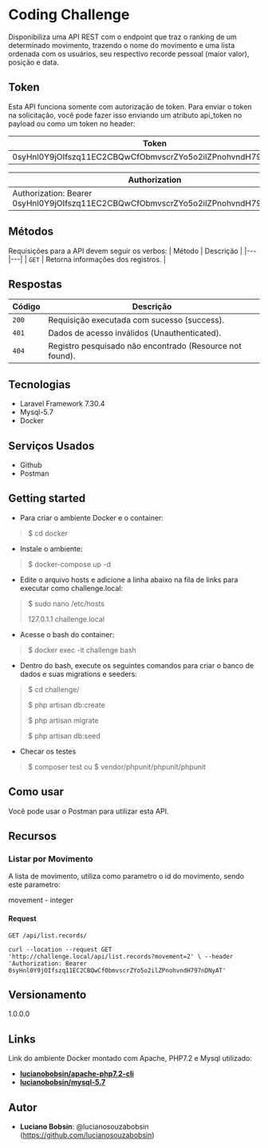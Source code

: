 # Coding Challenge

Disponibiliza uma API REST com o endpoint que traz o ranking de um determinado movimento, trazendo o nome do movimento e uma lista ordenada com os usuários, seu respectivo recorde pessoal (maior valor), posição e data.

## Token

Esta API funciona somente com autorização de token. Para enviar o token na solicitação, você pode fazer isso enviando um atributo api_token no payload ou como um token no header:

| Token |
|---|
| 0syHnl0Y9jOIfszq11EC2CBQwCfObmvscrZYo5o2ilZPnohvndH797nDNyAT |

| Authorization |
|---|
| Authorization: Bearer 0syHnl0Y9jOIfszq11EC2CBQwCfObmvscrZYo5o2ilZPnohvndH797nDNyAT |

## Métodos
Requisições para a API devem seguir os verbos:
| Método | Descrição |
|---|---|
| `GET` | Retorna informações dos registros. |

## Respostas

| Código | Descrição |
|---|---|
| `200` | Requisição executada com sucesso (success).|
| `401` | Dados de acesso inválidos (Unauthenticated).|
| `404` | Registro pesquisado não encontrado (Resource not found).|


## Tecnologias

* Laravel Framework 7.30.4
* Mysql-5.7
* Docker

## Serviços Usados

* Github
* Postman

## Getting started

* Para criar o ambiente Docker e o container:
>    $ cd docker
* Instale o ambiente:
>    $ docker-compose up -d
* Edite o arquivo hosts e adicione a linha abaixo na fila de links para executar como challenge.local:
>    $ sudo nano /etc/hosts
>
>    127.0.1.1       challenge.local
* Acesse o bash do container:
>    $ docker exec -it challenge bash
* Dentro do bash, execute os seguintes comandos para criar o banco de dados e suas migrations e seeders:
>
>    $ cd challenge/
>
>    $ php artisan db:create
>
>	 $ php artisan migrate
>
>	 $ php artisan db:seed
>
* Checar os testes
>    $ composer test
>    ou
>    $ vendor/phpunit/phpunit/phpunit

## Como usar

Você pode usar o Postman para utilizar esta API.


## Recursos

### Listar por Movimento

 A lista de movimento, utiliza como parametro o id do movimento, sendo este parametro:

 movement - integer

#### Request

`GET /api/list.records/`

    curl --location --request GET 'http://challenge.local/api/list.records?movement=2' \ --header 'Authorization: Bearer 0syHnl0Y9jOIfszq11EC2CBQwCfObmvscrZYo5o2ilZPnohvndH797nDNyAT'

## Versionamento

1.0.0.0

## Links

Link do ambiente Docker montado com Apache, PHP7.2 e Mysql utilizado:
* [**lucianobobsin/apache-php7.2-cli**](https://hub.docker.com/repository/docker/lucianobobsin/apache-php7.2-cli)
* [**lucianobobsin/mysql-5.7**](https://hub.docker.com/repository/docker/lucianobobsin/mysql-5.7)

## Autor

* **Luciano Bobsin**: @lucianosouzabobsin (https://github.com/lucianosouzabobsin)
